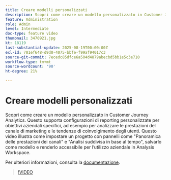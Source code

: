 ```yaml
---
title: Creare modelli personalizzati
description: Scopri come creare un modello personalizzato in Customer Journey Analytics.
feature: Administration
role: Admin
level: Intermediate
doc-type: feature video
thumbnail: 3470921.jpg
kt: 18119
last-substantial-update: 2025-08-19T00:00:00Z
exl-id: 701ef648-d9d0-4075-bbfe-f99af94017c3
source-git-commit: 7ecedc85dfce6a504d4879abecbd5bb1e5c3e710
workflow-type: tm+mt
source-wordcount: '90'
ht-degree: 21%

---
```


# Creare modelli personalizzati

Scopri come creare un modello personalizzato in Customer Journey Analytics. Questo supporta configurazioni di reporting personalizzate per obiettivi aziendali specifici, ad esempio per analizzare le prestazioni del canale di marketing e le tendenze di coinvolgimento degli utenti. Questo video illustra come impostare un progetto con pannelli come &quot;Panoramica delle prestazioni dei canali&quot; e &quot;Analisi suddivisa in base al tempo&quot;, salvarlo come modello e renderlo accessibile per l’utilizzo aziendale in Analysis Workspace.

Per ulteriori informazioni, consulta la [documentazione](https://experienceleague.adobe.com/it/docs/analytics-platform/using/cja-workspace/templates/create-templates).

>[!VIDEO](https://video.tv.adobe.com/v/3470930/?learn=on&captions=ita)
